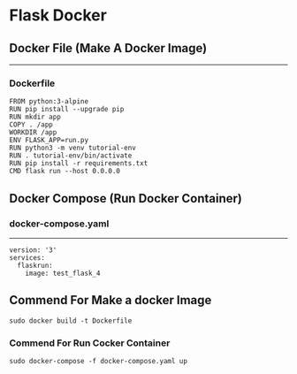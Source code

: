 # Flask Docker

## Docker File (Make A Docker Image)
___
### Dockerfile
```
FROM python:3-alpine
RUN pip install --upgrade pip
RUN mkdir app
COPY . /app
WORKDIR /app
ENV FLASK_APP=run.py
RUN python3 -m venv tutorial-env
RUN . tutorial-env/bin/activate
RUN pip install -r requirements.txt
CMD flask run --host 0.0.0.0
```
## Docker Compose (Run Docker Container)

### docker-compose.yaml
___

```
version: '3'
services:
  flaskrun:
    image: test_flask_4
```

## Commend For Make a docker Image
```
sudo docker build -t Dockerfile
```
### Commend For Run Cocker Container
```
sudo docker-compose -f docker-compose.yaml up

```